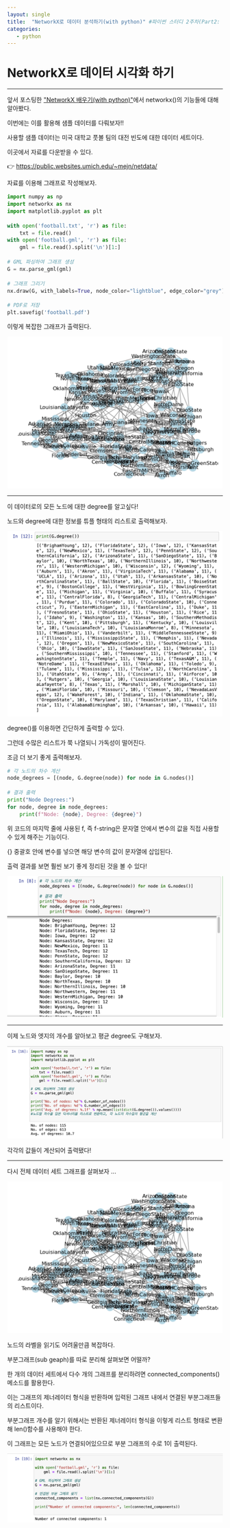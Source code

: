 ```yaml
---
layout: single
title:  "NetworkX로 데이터 분석하기(with python)" #파이썬 스터디 2주차(Part2: 빅데이터 분석)
categories:
   - python
---
```

# NetworkX로 데이터 시각화 하기
---

앞서 포스팅한 ["NetworkX 배우기(with python)"](https://tiny-bean.github.io/python/pystudyW2_2/)에서 networkx()의 기능들에 대해 알아봤다.

이번에는 이를 활용해 샘플 데이터를 다뤄보자!!

사용할 샘플 데이터는 미국 대학교 풋볼 팀의 대전 빈도에 대한 데이터 세트이다.

이곳에서 자료를 다운받을 수 있다. 

👉 https://public.websites.umich.edu/~mejn/netdata/

자료를 이용해 그래프로 작성해보자.

```python
import numpy as np
import networkx as nx
import matplotlib.pyplot as plt

with open('football.txt', 'r') as file:
    txt = file.read()
with open('football.gml', 'r') as file:
    gml = file.read().split('\n')[1:]

# GML 파싱하여 그래프 생성
G = nx.parse_gml(gml)

# 그래프 그리기
nx.draw(G, with_labels=True, node_color="lightblue", edge_color="grey")

# PDF로 저장
plt.savefig('football.pdf')
```
이렇게 복잡한 그래프가 출력된다.

![](/assets/images/2024-04-04-10-40-25.png)

----

이 데이터로의 모든 노드에 대한 degree를 알고싶다!

노드와 degree에 대한 정보를 튜플 형태의 리스트로 출력해보자.

![](/assets/images/2024-04-04-11-08-53.png)

degree()를 이용하면 간단하게 출력할 수 있다.

그런데 수많은 리스트가 쭉 나열되니 가독성이 떨어진다.

조금 더 보기 좋게 출력해보자.

```python
# 각 노드의 차수 계산
node_degrees = [(node, G.degree(node)) for node in G.nodes()]

# 결과 출력
print("Node Degrees:")
for node, degree in node_degrees:
    print(f"Node: {node}, Degree: {degree}")
```

위 코드의 마지막 줄에 사용된 f, 즉 f-string은 문자열 안에서 변수의 값을 직접 사용할 수 있게 해주는 기능이다.

{} 중괄호 안에 변수를 넣으면 해당 변수의 값이 문자열에 삽입된다.

출력 결과를 보면 훨씬 보기 좋게 정리된 것을 볼 수 있다!

![](/assets/images/2024-04-04-11-12-01.png)


------

이제 노드와 엣지의 개수를 알아보고 평균 degree도 구해보자.

![](/assets/images/2024-04-04-13-07-10.png)

각각의 값들이 계산되어 출력됐다!

-------

다시 전체 데이터 세트 그래프를 살펴보자 ...

![](/assets/images/2024-04-04-10-40-25.png)

노드의 라벨을 읽기도 어려울만큼 복잡하다.

부분그래프(sub geaph)를 따로 분리해 살펴보면 어떨까?

한 개의 데이터 세트에서 다수 개의 그래프를 분리하려면 connected_components()메소드를 활용한다. 

이는 그래프의 제너레이터 형식을 반환하며 입력된 그래프 내에서 연결된 부분그래프들의 리스트이다.

부분그래프 개수를 알기 위해서는 반환된 제너레이터 형식을 이렇게 리스트 형태로 변환해 len()함수를 사용해야 한다.

이 그래프는 모든 노드가 연결되어있으므로 부분 그래프의 수로 1이 출력된다.

![](/assets/images/2024-04-04-13-28-40.png)




